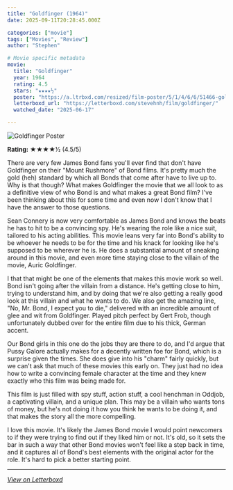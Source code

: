 ```yaml
---
title: "Goldfinger (1964)"
date: 2025-09-11T20:28:45.000Z

categories: ["movie"]
tags: ["Movies", "Review"]
author: "Stephen"

# Movie specific metadata
movie:
  title: "Goldfinger"
  year: 1964
  rating: 4.5
  stars: "★★★★½"
  poster: "https://a.ltrbxd.com/resized/film-poster/5/1/4/6/6/51466-goldfinger-0-600-0-900-crop.jpg?v=d076b23468"
  letterboxd_url: "https://letterboxd.com/stevehnh/film/goldfinger/"
  watched_date: "2025-06-17"

---
```


![Goldfinger Poster](https://a.ltrbxd.com/resized/film-poster/5/1/4/6/6/51466-goldfinger-0-600-0-900-crop.jpg?v=d076b23468)

**Rating:** ★★★★½ (4.5/5)

There are very few James Bond fans you'll ever find that don't have Goldfinger on their "Mount Rushmore" of Bond films. It's pretty much the gold (heh) standard by which all Bonds that come after have to live up to. Why is that though? What makes Goldfinger the movie that we all look to as a definitive view of who Bond is and what makes a great Bond film? I've been thinking about this for some time and even now I don't know that I have the answer to those questions.

Sean Connery is now very comfortable as James Bond and knows the beats he has to hit to be a convincing spy. He's wearing the role like a nice suit, tailored to his acting abilities. This movie leans very far into Bond's ability to be whoever he needs to be for the time and his knack for looking like he's supposed to be wherever he is. He does a substantial amount of sneaking around in this movie, and even more time staying close to the villain of the movie, Auric Goldfinger.

I that that might be one of the elements that makes this movie work so well. Bond isn't going after the villain from a distance. He's getting close to him, trying to understand him, and by doing that we're also getting a really good look at this villain and what he wants to do. We also get the amazing line, "No, Mr. Bond, I expect you to die," delivered with an incredible amount of glee and wit from Goldfinger. Played pitch perfect by Gert Frob, though unfortunately dubbed over for the entire film due to his thick, German accent.

Our Bond girls in this one do the jobs they are there to do, and I'd argue that Pussy Galore actually makes for a decently written foe for Bond, which is a surprise given the times. She does give into his "charm" fairly quickly, but we can't ask that much of these movies this early on. They just had no idea how to write a convincing female character at the time and they knew exactly who this film was being made for.

This film is just filled with spy stuff, action stuff, a cool henchman in Oddjob, a captivating villain, and a unique plan. This may be a villain who wants tons of money, but he's not doing it how you think he wants to be doing it, and that makes the story all the more compelling.

I love this movie. It's likely the James Bond movie I would point newcomers to if they were trying to find out if they liked him or not. It's old, so it sets the bar in such a way that other Bond movies won't feel like a step back in time, and it captures all of Bond's best elements with the original actor for the role. It's hard to pick a better starting point.

---

*[View on Letterboxd](https://letterboxd.com/stevehnh/film/goldfinger/)*
